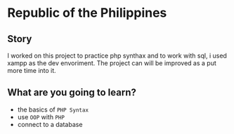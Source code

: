 # Republic of the Philippines

## Story

I worked on this project to practice php synthax and to work with sql, i used xampp as the dev envoriment. The project can will be improved as a put more time into it.

## What are you going to learn?

- the basics of `PHP Syntax`
- use `OOP` with `PHP`
- connect to a database 

